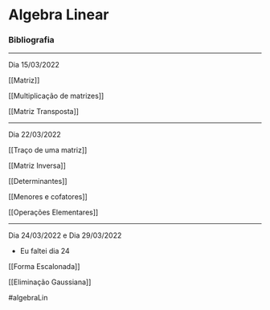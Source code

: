 # Algebra Linear
### Bibliografia

___
Dia 15/03/2022

[[Matriz]]

[[Multiplicação de matrizes]]

[[Matriz Transposta]]

___

Dia 22/03/2022

[[Traço de uma matriz]]

[[Matriz Inversa]]

[[Determinantes]]

[[Menores e cofatores]]

[[Operações Elementares]]

___ 

Dia 24/03/2022 e Dia 29/03/2022
- Eu faltei dia 24

[[Forma Escalonada]]

[[Eliminação Gaussiana]]



#algebraLin 


